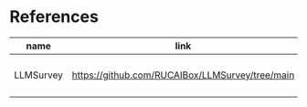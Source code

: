 # References
| name | link | note |
| ---- | ---- | ---- |
| LLMSurvey | https://github.com/RUCAIBox/LLMSurvey/tree/main | 大语言模型综述(by 20230706) |